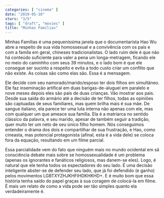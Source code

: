 ```yaml
---
categories: [ "cinema" ]
date: "2019-05-10"
stars: "3/5"
tags: [ "draft", "movies" ]
title: "Minhas Famílias"
---
```

Minhas Famílias é uma pequeníssima janela que o documentarista Hao Wu
abre a respeito de sua vida homossexual e a convivência com os pais e
com a famíla em geral, chineses tradicionalistas. O lado ruim dele é
que não há conteúdo suficiente para valer a pena um longa-metragem,
ficando ele no meio do caminhho com seus 39 minutos, e o lado bom é que
ele consegue ser sucinto a respeito e evita a todo custo criar um conflito
que não existe. As coisas são como elas são. Essa é a mensagem.

Ele decide com seu namorado/marido/esposo ter dois filhos em
simultâneo. Ele faz inseminação artifical em duas barigas-de-aluguel
em paralelo e nove meses depois eles são pais de duas crianças. Vão
mostrar aos pais. Desde sua saída do armário até a decisão de
ter filhos, todas as opiniões são captuadas de seus familiares, mas
quem brilha mais é sua mãe. De sangue italiano, ela parece ter uma
luta interna não apenas com ele, mas com qualquer um que ameace sua
família. Ela é a matriarca no sentido clássico da palavra, e seu
marido, apesar de também seguir a tradição, quer muito ter um neto
de seu único filho homem. Nós conseguimos entender o drama dos dois
e compartilhar de sua frustração, e Hao, como cineasta, mas potencial
protagonista (afinal, esta é a vida dele) se coloca fora da equação,
resultando em um filme parcial.

Essa parcialidade vem do fato que ninguém mais no mundo ocidental em sã
consciência debate mais sobre se homossexualidade é um problema (apenas
os ignorantes e fanáticos religiosos, mas danem-se eles). Logo, é
natural que ele tenha todos os espectadores do seu lado. É uma decisão
inteligente abster-se de defender seu lado, que já foi defendido (e
ganho) pelos movimentos LGBTXYZHJKHFIHDKHKHD+. E é muito bom que essa
história tenha saído do papel graças à sua coragem de colocá-la
em filme. É mais um relato de como a vida pode ser tão simples quanto
ela verdadeiramente é.
